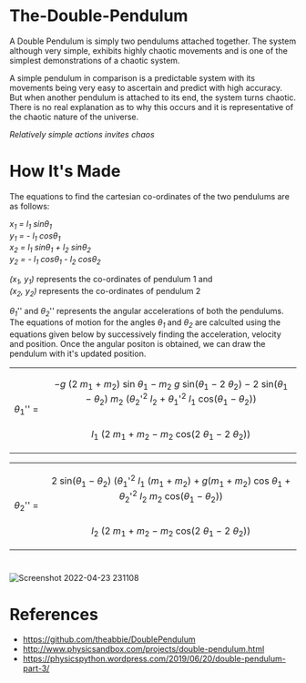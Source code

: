 # The-Double-Pendulum
 A Double Pendulum is simply two pendulums attached together. The system although very simple, exhibits highly chaotic movements and is one of the simplest demonstrations of a chaotic system.
 
 A simple pendulum in comparison is a predictable system with its movements being very easy to ascertain and predict with high accuracy. But when another pendulum is attached to its end, the system turns chaotic. There is no real explanation as to why this occurs and it is representative of the chaotic nature of the universe.
 
 *Relatively simple actions invites chaos*

# How It's Made

The equations to find the cartesian co-ordinates of the two pendulums are as follows:
 
*x<sub>1</sub> = l<sub>1</sub> sinθ<sub>1</sub> <br>*
*y<sub>1</sub> = - l<sub>1</sub> cosθ<sub>1</sub> <br>*
*x<sub>2</sub> = l<sub>1</sub> sinθ<sub>1</sub> + l<sub>2</sub> sinθ<sub>2</sub> <br>*
*y<sub>2</sub> = - l<sub>1</sub> cosθ<sub>1</sub> - l<sub>2</sub> cosθ<sub>2</sub> <br>*

*(x<sub>1</sub>, y<sub>1</sub>)* represents the co-ordinates of pendulum 1 and <br>
*(x<sub>2</sub>, y<sub>2</sub>)* represents the co-ordinates of pendulum 2

*θ<sub>1</sub>*'' and *θ<sub>2</sub>*'' represents the angular accelerations of both the pendulums. The equations of motion for the angles  *θ<sub>1</sub>* and *θ<sub>2</sub>* are calculted using the equations given below by successively finding the acceleration, velocity and position. Once the angular positon is obtained, we can draw the pendulum with it's updated position.

<table class="fraction">
  <tbody>
    <tr>
      <td rowspan="2"><i>θ</i><sub>1</sub>''&nbsp;=&nbsp;</td>
      <td>
       <p align="center">
        −<i>g</i> (2 <i>m</i><sub>1</sub> + <i>m</i><sub>2</sub>) sin <i>θ</i
        ><sub>1</sub> − <i>m</i><sub>2</sub> <i>g</i> sin(<i>θ</i><sub>1</sub> −
        2 <i>θ</i><sub>2</sub>) − 2 sin(<i>θ</i><sub>1</sub> − <i>θ</i
        ><sub>2</sub>) <i>m</i><sub>2</sub> (<i>θ</i><sub>2</sub>'<sup>2</sup>
        <i>l</i><sub>2</sub> + <i>θ</i><sub>1</sub>'<sup>2</sup> <i>l</i
        ><sub>1</sub> cos(<i>θ</i><sub>1</sub> − <i>θ</i><sub>2</sub>))
        </p>
      </td>
    </tr>
    <tr>
      <td class="upper_line">
       <p align="center">
        <i>l</i><sub>1</sub> (2 <i>m</i><sub>1</sub> + <i>m</i><sub>2</sub> −
        <i>m</i><sub>2</sub> cos(2 <i>θ</i><sub>1</sub> − 2 <i>θ</i
        ><sub>2</sub>))
       </p>
      </td>
    </tr>
  </tbody>
</table>

<table class="fraction">
  <tbody>
    <tr>
      <td rowspan="2"><i>θ</i><sub>2</sub>''&nbsp;=&nbsp;</td>
      <td>
       <p align="center">
        2 sin(<i>θ</i><sub>1</sub> − <i>θ</i><sub>2</sub>) (<i>θ</i
        ><sub>1</sub>'<sup>2</sup> <i>l</i><sub>1</sub> (<i>m</i><sub>1</sub> +
        <i>m</i><sub>2</sub>) + <i>g</i>(<i>m</i><sub>1</sub> + <i>m</i
        ><sub>2</sub>) cos <i>θ</i><sub>1</sub> + <i>θ</i><sub>2</sub>'<sup
          >2</sup
        >
        <i>l</i><sub>2</sub> <i>m</i><sub>2</sub> cos(<i>θ</i><sub>1</sub> −
        <i>θ</i><sub>2</sub>))
        </p>
      </td>
    </tr>
    <tr>
      <td class="upper_line">
       <p align="center">
        <i>l</i><sub>2</sub> (2 <i>m</i><sub>1</sub> + <i>m</i><sub>2</sub> −
        <i>m</i><sub>2</sub> cos(2 <i>θ</i><sub>1</sub> − 2 <i>θ</i
        ><sub>2</sub>))
        </p>
      </td>
    </tr>
  </tbody>
</table>

#
![Screenshot 2022-04-23 231108](https://user-images.githubusercontent.com/84562594/164929720-81794d37-2162-4e37-8268-ad2abc1532ce.png)

# References

* https://github.com/theabbie/DoublePendulum
* http://www.physicsandbox.com/projects/double-pendulum.html
* https://physicspython.wordpress.com/2019/06/20/double-pendulum-part-3/
